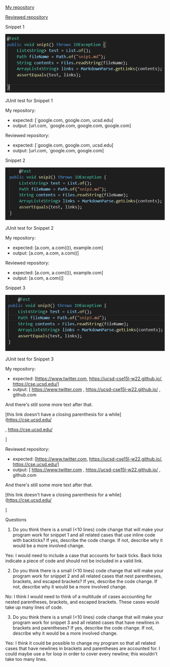 [My repository](https://github.com/trishatong/markdown-parse)

[Reviewed repository](https://github.com/Obarquinho/markdown-parse)

Snippet 1

![snip1Test](cs371.PNG)

JUnit test for Snippet 1

My repository:

- expected: [`google.com, google.com, ucsd.edu]
- output: [url.com, `google.com, google.com, google.com]

Reviewed repository:

- expected: [`google.com, google.com, ucsd.edu]
- output: [url.com, `google.com, google.com]

Snippet 2

![snip2Test](cs372.PNG)

JUnit test for Snippet 2

My repository:

- expected: [a.com, a.com(()), example.com]
- output: [a.com, a.com, a.com((]

Reviewed repository:

- expected: [a.com, a.com(()), example.com]
- output: [a.com, a.com((]

Snippet 3

![snip3Test](cs373.PNG)

JUnit test for Snippet 3

My repository:

- expected: [https://www.twitter.com, https://ucsd-cse15l-w22.github.io/, https://cse.ucsd.edu/]
- output: [
    https://www.twitter.com
, 
    https://ucsd-cse15l-w22.github.io/
, github.com

And there's still some more text after that.

[this link doesn't have a closing parenthesis for a while](https://cse.ucsd.edu/



, https://cse.ucsd.edu/



]

Reviewed repository:

- expected: [https://www.twitter.com, https://ucsd-cse15l-w22.github.io/, https://cse.ucsd.edu/]
- output: [
    https://www.twitter.com
, 
    https://ucsd-cse15l-w22.github.io/
, github.com

And there's still some more text after that.

[this link doesn't have a closing parenthesis for a while](https://cse.ucsd.edu/



]

Questions
1. Do you think there is a small (<10 lines) code change that will make your program work for snippet 1 and all related cases that use inline code with backticks? If yes, describe the code change. If not, describe why it would be a more involved change.

Yes: I would need to include a case that accounts for back ticks. Back ticks indicate a piece of code and should not be included in a valid link.

2. Do you think there is a small (<10 lines) code change that will make your program work for snippet 2 and all related cases that nest parentheses, brackets, and escaped brackets? If yes, describe the code change. If not, describe why it would be a more involved change.

No: I think I would need to think of a multitude of cases accounting for nested parentheses, brackets, and escaped brackets. These cases would take up many lines of code.

3. Do you think there is a small (<10 lines) code change that will make your program work for snippet 3 and all related cases that have newlines in brackets and parentheses? If yes, describe the code change. If not, describe why it would be a more involved change.

Yes: I think it could be possible to change my program so that all related cases that have newlines in brackets and parentheses are accounted for. I could maybe use a for loop in order to cover every newline; this wouldn't take too many lines.


